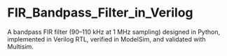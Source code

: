# FIR_Bandpass_Filter_in_Verilog
A bandpass FIR filter (90–110 kHz at 1 MHz sampling) designed in Python, implemented in Verilog RTL, verified in ModelSim, and validated with Multisim.
